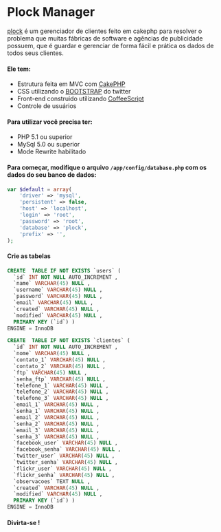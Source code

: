 # Plock Manager
[plock](https://github.com/hugodias/plock) é um gerenciador de clientes feito em cakephp para resolver o problema que muitas fábricas de software e agências de publicidade possuem, que é guardar e gerenciar de forma fácil e prática os dados de todos seus clientes.

#### Ele tem:

* Estrutura feita em MVC com [CakePHP](http://cakephp.org/)
* CSS utilizando o [BOOTSTRAP](http://twitter.github.com/bootstrap/) do twitter
* Front-end construido utilizando [CoffeeScript](http://jashkenas.github.com/coffee-script/)
* Controle de usuários

#### Para utilizar você precisa ter:
* PHP 5.1 ou superior
* MySql 5.0 ou superior
* Mode Rewrite habilitado

#### Para começar, modifique o arquivo `/app/config/database.php` com os dados do seu banco de dados:

```php
var $default = array(
	'driver' => 'mysql',
	'persistent' => false,
	'host' => 'localhost',
	'login' => 'root',
	'password' => 'root',
	'database' => 'plock',
	'prefix' => '',
);
```
#### Crie as tabelas
```sql
CREATE  TABLE IF NOT EXISTS `users` (
  `id` INT NOT NULL AUTO_INCREMENT ,
  `name` VARCHAR(45) NULL ,
  `username` VARCHAR(45) NULL ,
  `password` VARCHAR(45) NULL ,
  `email` VARCHAR(45) NULL ,
  `created` VARCHAR(45) NULL ,
  `modified` VARCHAR(45) NULL ,
  PRIMARY KEY (`id`) )
ENGINE = InnoDB
```
```sql
CREATE  TABLE IF NOT EXISTS `clientes` (
  `id` INT NOT NULL AUTO_INCREMENT ,
  `nome` VARCHAR(45) NULL ,
  `contato_1` VARCHAR(45) NULL ,
  `contato_2` VARCHAR(45) NULL ,
  `ftp` VARCHAR(45) NULL ,
  `senha_ftp` VARCHAR(45) NULL ,
  `telefone_1` VARCHAR(45) NULL ,
  `telefone_2` VARCHAR(45) NULL ,
  `telefone_3` VARCHAR(45) NULL ,
  `email_1` VARCHAR(45) NULL ,
  `senha_1` VARCHAR(45) NULL ,
  `email_2` VARCHAR(45) NULL ,
  `senha_2` VARCHAR(45) NULL ,
  `email_3` VARCHAR(45) NULL ,
  `senha_3` VARCHAR(45) NULL ,
  `facebook_user` VARCHAR(45) NULL ,
  `facebook_senha` VARCHAR(45) NULL ,
  `twitter_user` VARCHAR(45) NULL ,
  `twitter_senha` VARCHAR(45) NULL ,
  `flickr_user` VARCHAR(45) NULL ,
  `flickr_senha` VARCHAR(45) NULL ,
  `observacoes` TEXT NULL ,
  `created` VARCHAR(45) NULL ,
  `modified` VARCHAR(45) NULL ,
  PRIMARY KEY (`id`) )
ENGINE = InnoDB
```

#### Divirta-se !